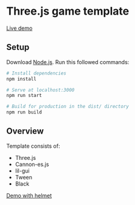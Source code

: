 # Three.js game template

[Live demo](https://threejs-game-template.netlify.app/)

## Setup
Download [Node.js](https://nodejs.org/en/download/).
Run this followed commands:

``` bash
# Install dependencies
npm install

# Serve at localhost:3000
npm run start

# Build for production in the dist/ directory
npm run build
```

## Overview
Template consists of:
- Three.js
- Cannon-es.js
- lil-gui
- Tween
- Black

[Demo with helmet](https://three-js-game-template-helmet.netlify.app/)
